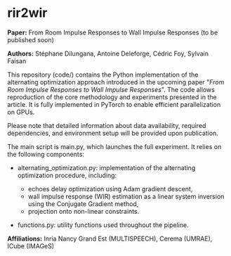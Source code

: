 # rir2wir

**Paper:** From Room Impulse Responses to Wall Impulse Responses (to be published soon)

**Authors:** Stéphane Dilungana, Antoine Deleforge, Cédric Foy, Sylvain Faisan

This repository (code/) contains the Python implementation of the alternating optimization approach introduced in the upcoming paper "_From Room Impulse Responses to Wall Impulse Responses_". The code allows reproduction of the core methodology and experiments presented in the article. It is fully implemented in PyTorch to enable efficient parallelization on GPUs.

Please note that detailed information about data availability, required dependencies, and environment setup will be provided upon publication.

The main script is main.py, which launches the full experiment. It relies on the following components:

- alternating_optimization.py: implementation of the alternating optimization procedure, including:
  
    * echoes delay optimization using Adam gradient descent, 
    * wall impulse response (WIR) estimation as a linear system inversion using the Conjugate Gradient method, 
    * projection onto non-linear constraints.
      
- functions.py: utility functions used throughout the pipeline.
  
**Affiliations:** Inria Nancy Grand Est (MULTISPEECH), Cerema (UMRAE), ICube (IMAGeS)
